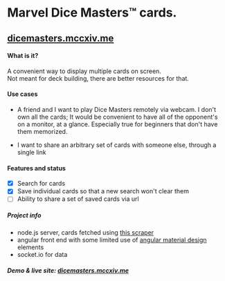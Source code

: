 # Marvel Dice Masters™ cards.

## <a href="http://dicemasters.mccxiv.me" target="_blank">dicemasters.mccxiv.me</a>

#### What is it?
A convenient way to display multiple cards on screen.  
Not meant for deck building, there are better resources for that. 

#### Use cases
- A friend and I want to play Dice Masters remotely via webcam.
I don't own all the cards; It would be convenient to have all of the opponent's on a monitor, at a glance.
Especially true for beginners that don't have them memorized.


- I want to share an arbitrary set of cards with someone else, through a single link

#### Features and status
- [x] Search for cards
- [x] Save individual cards so that a new search won't clear them
- [ ] Ability to share a set of saved cards via url

##### Project info
- node.js server, cards fetched using [this scraper](https://github.com/mccxiv/dm-lookup)
- angular front end with some limited use of [angular material design](https://github.com/angular/material) elements
- socket.io for data

##### Demo & live site: <a href="http://dicemasters.mccxiv.me" target="_blank">dicemasters.mccxiv.me</a>